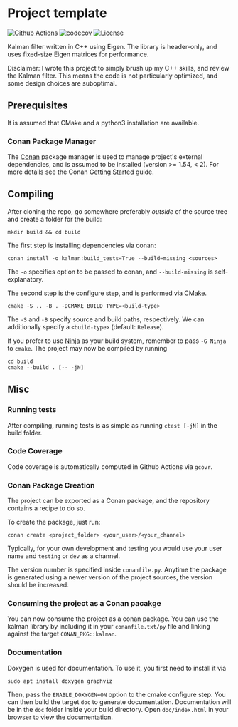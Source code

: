 # Project template

[![Github Actions](https://github.com/francescoseccamonte/kalman/actions/workflows/build.yml/badge.svg)](https://github.com/francescoseccamonte/kalman/actions/workflows/build.yml) [![codecov](https://codecov.io/gh/francescoseccamonte/kalman/branch/main/graph/badge.svg?token=ayRENb8Avd)](https://codecov.io/gh/francescoseccamonte/kalman) [![License](https://img.shields.io/badge/License-Apache%202.0-blue.svg)](https://opensource.org/licenses/Apache-2.0)

Kalman filter written in C++ using Eigen.
The library is header-only, and uses fixed-size Eigen matrices for performance.

Disclaimer: I wrote this project to simply brush up my C++ skills, and review the Kalman filter.
This means the code is not particularly optimized, and some design choices are suboptimal.

## Prerequisites

It is assumed that CMake and a python3 installation are available.

### Conan Package Manager

The [Conan](https://conan.io) package manager is used to manage project's external
dependencies, and is assumed to be installed (version >= 1.54, < 2).
For more details see the Conan [Getting Started](https://docs.conan.io/en/latest/getting_started.html) guide.

## Compiling

After cloning the repo, go somewhere preferably _outside_ of the source tree and create a folder for the build:

```
mkdir build && cd build
```

The first step is installing dependencies via conan:

```
conan install -o kalman:build_tests=True --build=missing <sources>
```
The `-o` specifies option to be passed to conan, and `--build-missing` is self-explanatory.

The second step is the configure step, and is performed via CMake.

```
cmake -S .. -B . -DCMAKE_BUILD_TYPE=<build-type>
```
The `-S` and `-B` specify source and build paths, respectively.
We can additionally specify a `<build-type>` (default: `Release`).

If you prefer to use [Ninja](https://ninja-build.org/) as your build system,
remember to pass `-G Ninja` to `cmake`.  The project may now be compiled by running
```
cd build
cmake --build . [-- -jN]
```


## Misc

### Running tests

After compiling, running tests is as simple as running `ctest [-jN]` in the build folder.

### Code Coverage

Code coverage is automatically computed in Github Actions via `gcovr`.

### Conan Package Creation

The project can be exported as a Conan package, and the repository contains
a recipe to do so.

To create the package, just run:

```
conan create <project_folder> <your_user>/<your_channel>
```

Typically, for your own development and testing you would use your user name
and `testing` or `dev` as a channel.

The version number is specified inside `conanfile.py`. Anytime the package is
generated using a newer version of the project sources, the version should
be increased.

### Consuming the project as a Conan pacakge

You can now consume the project as a conan package. You can use the kalman library by including
it in your `conanfile.txt/py` file and linking against the target `CONAN_PKG::kalman`.

### Documentation
Doxygen is used for documentation. To use it, you first need to install it via
```
sudo apt install doxygen graphviz
```

Then, pass the `ENABLE_DOXYGEN=ON` option to the cmake configure step. You can then build the target `doc` to generate documentation.
Documentation will be in the `doc` folder inside your build directory. Open `doc/index.html` in your browser to view the documentation.
